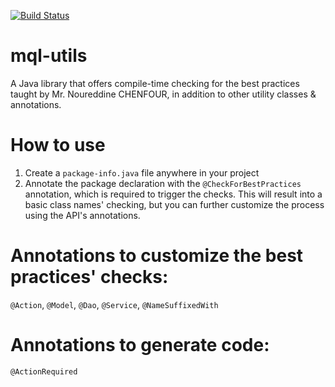 [![Build Status](https://travis-ci.org/DeveloperXY/mql-utils.svg?branch=master)](https://travis-ci.org/DeveloperXY/mql-utils)

# mql-utils 
A Java library that offers compile-time checking for the best practices taught by Mr. Noureddine CHENFOUR, in addition to other utility classes & annotations.

# How to use

1. Create a `package-info.java` file anywhere in your project
2. Annotate the package declaration with the `@CheckForBestPractices` annotation, which is required to trigger the checks. This will result into a basic class names' checking, but you can further customize the process using the API's annotations.

# Annotations to customize the best practices' checks:

`@Action`,
`@Model`,
`@Dao`,
`@Service`,
`@NameSuffixedWith`

# Annotations to generate code:

`@ActionRequired`
